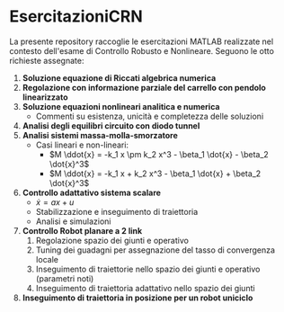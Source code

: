 # EsercitazioniCRN

La presente repository raccoglie le esercitazioni MATLAB realizzate nel contesto dell'esame di Controllo Robusto e Nonlineare. Seguono le otto richieste assegnate:

1. **Soluzione equazione di Riccati algebrica numerica**  
2. **Regolazione con informazione parziale del carrello con pendolo linearizzato**  
3. **Soluzione equazioni nonlineari analitica e numerica**
    - Commenti su esistenza, unicità e completezza delle soluzioni  
4. **Analisi degli equilibri circuito con diodo tunnel**  
5. **Analisi sistemi massa-molla-smorzatore**  
   - Casi lineari e non-lineari:  
       - $M \ddot{x} = -k_1 x \pm k_2 x^3 - \beta_1 \dot{x} - \beta_2 \dot{x}^3$  
       - $M \ddot{x} = -k_1 x + k_2 x^3 - \beta_1 \dot{x} + \beta_2 \dot{x}^3$  
6. **Controllo adattativo sistema scalare**  
   -  $\dot{x} = a x + u$  
   - Stabilizzazione e inseguimento di traiettoria  
   - Analisi e simulazioni  
7. **Controllo Robot planare a 2 link**  
    1. Regolazione spazio dei giunti e operativo  
    2. Tuning dei guadagni per assegnazione del tasso di convergenza locale  
    3. Inseguimento di traiettorie nello spazio dei giunti e operativo (parametri noti)  
    4. Inseguimento di traiettoria adattativo nello spazio dei giunti  
8. **Inseguimento di traiettoria in posizione per un robot uniciclo** 